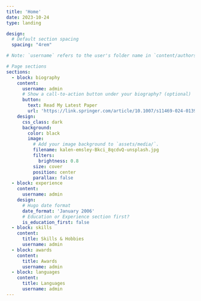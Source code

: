 ```yaml
---
title: 'Home'
date: 2023-10-24
type: landing

design:
  # Default section spacing
  spacing: "4rem"

# Note: `username` refers to the user's folder name in `content/authors/`

# Page sections
sections:
  - block: biography
    content:
      username: admin
      # Show a call-to-action button under your biography? (optional)
      button:
        text: Read My Latest Paper
        url: 'https://link.springer.com/article/10.1007/s11469-024-01397-8'
    design:
      css_class: dark
      background:
        color: black
        image:
          # Add your image background to `assets/media/`.
          filename: kalen-emsley-Bkci_8qcdvQ-unsplash.jpg
          filters:
            brightness: 0.8
          size: cover
          position: center
          parallax: false
  - block: experience
    content:
      username: admin
    design:
      # Hugo date format
      date_format: 'January 2006'
      # Education or Experience section first?
      is_education_first: false
  - block: skills
    content:
      title: Skills & Hobbies
      username: admin
  - block: awards
    content:
      title: Awards
      username: admin
  - block: languages
    content:
      title: Languages
      username: admin
---
```

